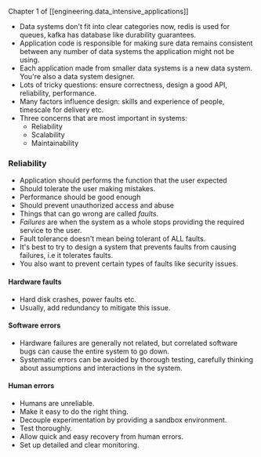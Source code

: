 
Chapter 1 of [[engineering.data_intensive_applications]]

* Data systems don't fit into clear categories now, redis is used for queues, kafka has database like durability guarantees.
* Application code is responsible for making sure data remains consistent between any number of data systems the application might not be using.
* Each application made from smaller data systems is a new data system. You're also a data system designer.
* Lots of tricky questions: ensure correctness, design a good API, reliability, performance.
* Many factors influence design: skills and experience of people, timescale for delivery etc.
* Three concerns that are most important in systems:
  * Reliability
  * Scalability
  * Maintainability

### Reliability

* Application should performs the function that the user expected
* Should tolerate the user making mistakes.
* Performance should be good enough
* Should prevent unauthorized access and abuse
* Things that can go wrong are called _faults_.
* _Failures_ are when the system as a whole stops providing the required service to the user.
* Fault tolerance doesn't mean being tolerant of ALL faults.
* It's best to try to design a system that prevents faults from causing failures, i.e it tolerates faults.
* You also want to prevent certain types of faults like security issues.

#### Hardware faults

* Hard disk crashes, power faults etc.
* Usually, add redundancy to mitigate this issue.

#### Software errors

* Hardware failures are generally not related, but correlated software bugs can cause the entire system to go down.
* Systematic errors can be avoided by thorough testing, carefully thinking about assumptions and interactions in the system.

#### Human errors
* Humans are unreliable.
* Make it easy to do the right thing.
* Decouple experimentation by providing a sandbox environment.
* Test thoroughly.
* Allow quick and easy recovery from human errors.
* Set up detailed and clear monitoring.

